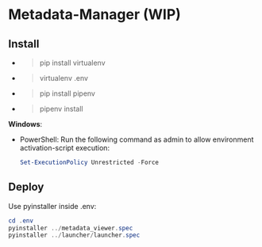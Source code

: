 # Metadata-Manager (WIP)

## Install
* > pip install virtualenv
* > virtualenv .env
* > pip install pipenv
* > pipenv install
  
**Windows**:
* PowerShell: Run the following command as admin to allow environment activation-script execution:
    ```powershell
    Set-ExecutionPolicy Unrestricted -Force
    ```

## Deploy
Use pyinstaller inside .env:
```powershell
cd .env
pyinstaller ../metadata_viewer.spec
pyinstaller ../launcher/launcher.spec
```